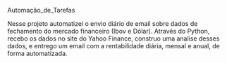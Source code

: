 Automação_de_Tarefas

Nesse projeto automatizei o envio diário de email sobre dados de fechamento do mercado financeiro (Ibov e Dólar). 
Através do Python, recebo os dados no site do Yahoo Finance, construo uma analise desses dados,
e entrego um email com a rentabilidade diária, mensal e anual, de forma automatizada.
